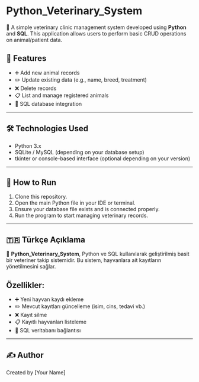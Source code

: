 # Python_Veterinary_System

🐾 A simple veterinary clinic management system developed using **Python** and **SQL**. This application allows users to perform basic CRUD operations on animal/patient data.

## 🧩 Features

- ➕ Add new animal records  
- ✏️ Update existing data (e.g., name, breed, treatment)  
- ❌ Delete records  
- 📋 List and manage registered animals  
- 💾 SQL database integration  

---

## 🛠️ Technologies Used

- Python 3.x
- SQLite / MySQL (depending on your database setup)
- tkinter or console-based interface (optional depending on your version)

---

## 🚀 How to Run

1. Clone this repository.
2. Open the main Python file in your IDE or terminal.
3. Ensure your database file exists and is connected properly.
4. Run the program to start managing veterinary records.

---

## 🇹🇷 Türkçe Açıklama

🐾 **Python_Veterinary_System**, Python ve SQL kullanılarak geliştirilmiş basit bir veteriner takip sistemidir. Bu sistem, hayvanlara ait kayıtların yönetilmesini sağlar.

## Özellikler:

- ➕ Yeni hayvan kaydı ekleme  
- ✏️ Mevcut kayıtları güncelleme (isim, cins, tedavi vb.)  
- ❌ Kayıt silme  
- 📋 Kayıtlı hayvanları listeleme  
- 💾 SQL veritabanı bağlantısı

---

## ✍️ Author

Created by [Your Name]
